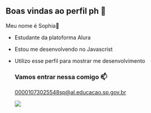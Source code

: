 ## Boas vindas ao perfil ph 🤎

 Meu nome é Sophia🥀

 - Estudante da platoforma Alura
 - Estou me desenvolvendo no Javascrist
 - Utilizo esse perfil para mostrar me desenvolvimento

   ### Vamos entrar nessa comigo 📫

   00001073025548sp@al.educacao.sp.gov.br

   ![](https://media.giphy.com/media/v1.Y2lkPTc5MGI3NjExOWRxMnc3b2N3Z3A4czU2bm41dDMwbzg5dW8xYnQwZWV6NTVtb2VvYyZlcD12MV9pbnRlcm5hbF9naWZfYnlfaWQmY3Q9Zw/StKiS6x698JAl9d6cx/giphy.gif)
